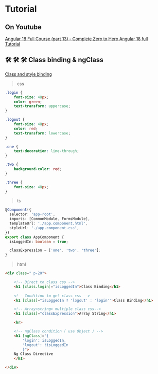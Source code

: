 # Tutorial

## On Youtube

[Angular 18 Full Course (part 13) - Complete Zero to Hero Angular 18 full Tutorial](https://www.youtube.com/watch?v=Dbu__pRA1lk&list=PLG6SdLSnBhdWj797VAEvABNYIBEaVQnfF&index=21)  


## 🛠️ 🛠️ 🛠️   Class binding & ngClass

[Class and style binding](https://v17.angular.io/guide/class-binding)  

> css

```css
.login {
    font-size: 48px;
    color: green;
    text-transform: uppercase;
}

.logout {
    font-size: 48px;
    color: red;
    text-transform: lowercase;
}

.one {
    text-decoration: line-through;
}

.two {
    background-color: red;
}

.three {
    font-size: 48px;
}
```  

> ts

```ts
@Component({
  selector: 'app-root',
  imports: [CommonModule, FormsModule],
  templateUrl: './app.component.html',
  styleUrl: './app.component.css',
})
export class AppComponent {
  isLoggedIn: boolean = true;

  classExpression = ['one', 'two', 'three'];
}
```

> html

```html
<div class=" p-20">

    <!-- Direct to class css -->
    <h1 [class.login]="isLoggedIn">Class Binding</h1>
    
    <!-- Condition to get class css -->
    <h1 [class]="isLoggedIn ? 'logout' : 'login'">Class Binding</h1>

    <!-- Array<string> multiple class css-->
    <h1 [class]="classExpression">Array String</h1>

    <hr>

    <!-- ngClass condition ( use Object ) -->
    <h1 [ngClass]="{
        'login': isLoggedIn, 
        'logout': !isLoggedIn
        }">
    Ng Class Directive
    </h1>

</div>
```  


